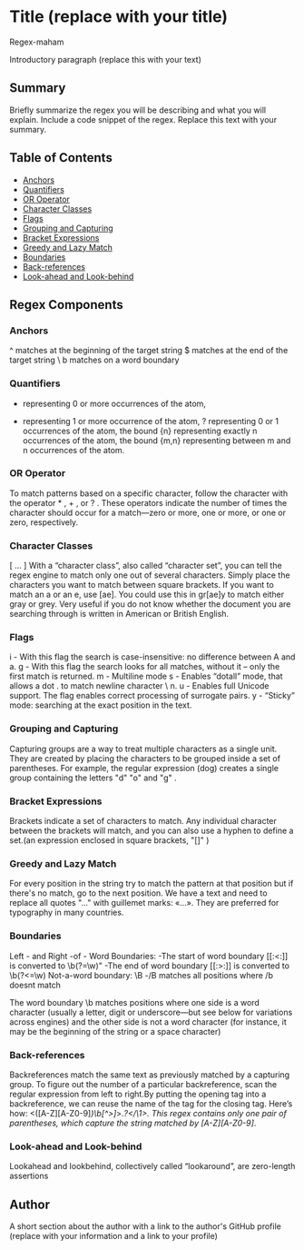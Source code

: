 # Title (replace with your title)
Regex-maham

Introductory paragraph (replace this with your text)

## Summary

Briefly summarize the regex you will be describing and what you will explain. Include a code snippet of the regex. Replace this text with your summary.

## Table of Contents

- [Anchors](#anchors)
- [Quantifiers](#quantifiers)
- [OR Operator](#or-operator)
- [Character Classes](#character-classes)
- [Flags](#flags)
- [Grouping and Capturing](#grouping-and-capturing)
- [Bracket Expressions](#bracket-expressions)
- [Greedy and Lazy Match](#greedy-and-lazy-match)
- [Boundaries](#boundaries)
- [Back-references](#back-references)
- [Look-ahead and Look-behind](#look-ahead-and-look-behind)

## Regex Components

### Anchors

^ matches at the beginning of the target string
$ matches at the end of the target string
\ b matches on a word boundary

### Quantifiers
 *   representing 0 or more occurrences of the atom,
  +   representing 1 or more occurrence of the atom,
 ?   representing 0 or 1 occurrences of the atom,
the bound {n}   representing exactly n occurrences of the atom,
the bound {m,n}   representing between m and n occurrences of the atom.





### OR Operator
To match patterns based on a specific character, follow the character with the operator * , + , or ? . These operators indicate the number of times the character should occur for a match—zero or more, one or more, or one or zero, respectively. 

### Character Classes

[ ... ] 
With a “character class”, also called “character set”, you can tell the regex engine to match only one out of several characters.
Simply place the characters you want to match between square brackets. If you want to match an a or an e, use [ae]. You could use this in gr[ae]y to match either gray or grey. Very useful if you do not know whether the document you are searching through is written in American or British English.


### Flags

i - With this flag the search is case-insensitive: no difference between A and a.
g - With this flag the search looks for all matches, without it – only the first match is returned.
m - Multiline mode
s - Enables “dotall” mode, that allows a dot . to match newline character \ n.
u - Enables full Unicode support. The flag enables correct processing of surrogate pairs.
y - “Sticky” mode: searching at the exact position in the text.


### Grouping and Capturing

Capturing groups are a way to treat multiple characters as a single unit. They are created by placing the characters to be grouped inside a set of parentheses.  For example, the regular expression (dog) creates a single group containing the letters "d" "o" and "g" .

### Bracket Expressions

Brackets indicate a set of characters to match. Any individual character between the brackets will match, and you can also use a hyphen to define a set.(an expression enclosed in square brackets, "[]" )

### Greedy and Lazy Match

For every position in the string try to match the pattern at that position but if there's no match, go to the next position. 
We have a text and need to replace all quotes "..." with guillemet marks: «...». They are preferred for typography in many countries.





### Boundaries

Left - and Right -of - Word Boundaries: -The start of word boundary [[:<:]] is converted to \b(?=\w)"
-The end of word boundary [[:>:]] is converted to \b(?<=\w)
Not-a-word boundary: \B
-/B matches all positions where /b doesnt match

The word boundary \b matches positions where one side is a word character (usually a letter, digit or underscore—but see below for variations across engines) and the other side is not a word character (for instance, it may be the beginning of the string or a space character)


### Back-references

Backreferences match the same text as previously matched by a capturing group.
To figure out the number of a particular backreference, scan the regular expression from left to right.By putting the opening tag into a backreference, we can reuse the name of the tag for the closing tag. Here’s how: <([A-Z][A-Z0-9]*)\b[^>]*>.*?</\1>. This regex contains only one pair of parentheses, which capture the string matched by [A-Z][A-Z0-9]*.

### Look-ahead and Look-behind

Lookahead and lookbehind, collectively called “lookaround”, are zero-length assertions 

## Author

A short section about the author with a link to the author's GitHub profile (replace with your information and a link to your profile)
